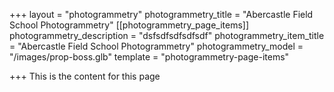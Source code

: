+++
layout = "photogrammetry"
photogrammetry_title = "Abercastle Field School Photogrammetry"
[[photogrammetry_page_items]]
photogrammetry_description = "dsfsdfsdfsdfsdf"
photogrammetry_item_title = "Abercastle Field School Photogrammetry"
photogrammetry_model = "/images/prop-boss.glb"
template = "photogrammetry-page-items"

+++
This is the content for this page